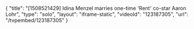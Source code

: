 {
    "title": "[1508521429] Idina Menzel marries one-time 'Rent' co-star Aaron Lohr",
    "type": "solo",
    "layout": "iframe-static",
    "videoId": "123187305",
    "url": "\/tvpembed\/123187305"
}